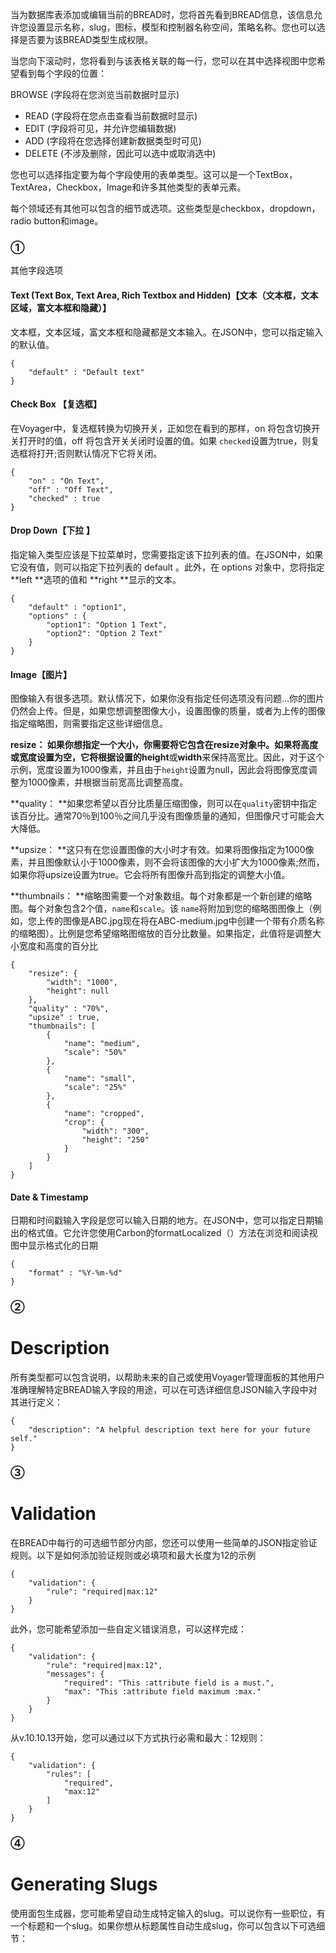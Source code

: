 当为数据库表添加或编辑当前的BREAD时，您将首先看到BREAD信息，该信息允许您设置显示名称，slug，图标，模型和控制器名称空间，策略名称。您也可以选择是否要为该BREAD类型生成权限。

当您向下滚动时，您将看到与该表格关联的每一行，您可以在其中选择视图中您希望看到每个字段的位置：

BROWSE \(字段将在您浏览当前数据时显示\)

* READ \(字段将在您点击查看当前数据时显示\)
* EDIT \(字段将可见，并允许您编辑数据\)
* ADD \(字段将在您选择创建新数据类型时可见\)
* DELETE \(不涉及删除，因此可以选中或取消选中\)

您也可以选择指定要为每个字段使用的表单类型。这可以是一个TextBox，TextArea，Checkbox，Image和许多其他类型的表单元素。

每个领域还有其他可以包含的细节或选项。这些类型是checkbox，dropdown，radio button和image。

### ①

其他字段选项

#### Text \(Text Box, Text Area, Rich Textbox and Hidden\)【文本（文本框，文本区域，富文本框和隐藏）】

文本框，文本区域，富文本框和隐藏都是文本输入。在JSON中，您可以指定输入的默认值。

```
{
    "default" : "Default text"
}
```

#### Check Box 【复选框】

在Voyager中，复选框转换为切换开关，正如您在看到的那样，on 将包含切换开关打开时的值，off 将包含开关关闭时设置的值。如果 `checked`设置为true，则复选框将打开;否则默认情况下它将关闭。

```
{
    "on" : "On Text",
    "off" : "Off Text",
    "checked" : true
}
```

#### Drop Down【下拉 】

指定输入类型应该是下拉菜单时，您需要指定该下拉列表的值。在JSON中，如果它没有值，则可以指定下拉列表的 default 。此外，在 options 对象中，您将指定 **left **选项的值和 **right **显示的文本。

```
{
    "default" : "option1",
    "options" : {
        "option1": "Option 1 Text",
        "option2": "Option 2 Text"
    }
}
```

#### Image【图片】

图像输入有很多选项。默认情况下，如果你没有指定任何选项没有问题...你的图片仍然会上传。但是，如果您想调整图像大小，设置图像的质量，或者为上传的图像指定缩略图，则需要指定这些详细信息。

**resize： **如果你想指定一个大小，你需要将它包含在resize对象中。如果将高度或宽度设置为空，它将根据设置的**height**或**width**来保持高宽比。因此，对于这个示例，宽度设置为1000像素，并且由于`height`设置为null，因此会将图像宽度调整为1000像素，并根据当前宽高比调整高度。

**quality： **如果您希望以百分比质量压缩图像，则可以在`quality`密钥中指定该百分比。通常70％到100％之间几乎没有图像质量的通知，但图像尺寸可能会大大降低。

**upsize： **这只有在您设置图像的大小时才有效。如果将图像指定为1000像素，并且图像默认小于1000像素，则不会将该图像的大小扩大为1000像素;然而，如果你将upsize设置为true。它会将所有图像升高到指定的调整大小值。

**thumbnails： **缩略图需要一个对象数组。每个对象都是一个新创建的缩略图。每个对象包含2个值，`name`和`scale`。该 `name`将附加到您的缩略图图像上（例如，您上传的图像是ABC.jpg现在将在ABC-medium.jpg中创建一个带有介质名称的缩略图）。比例是您希望缩略图缩放的百分比数量。如果指定，此值将是调整大小宽度和高度的百分比

```
{
    "resize": {
        "width": "1000",
        "height": null
    },
    "quality" : "70%",
    "upsize" : true,
    "thumbnails": [
        {
            "name": "medium",
            "scale": "50%"
        },
        {
            "name": "small",
            "scale": "25%"
        },
        {
            "name": "cropped",
            "crop": {
                "width": "300",
                "height": "250"
            }
        }
    ]
}
```

#### Date & Timestamp

日期和时间戳输入字段是您可以输入日期的地方。在JSON中，您可以指定日期输出的格式值。它允许您使用Carbon的formatLocalized（）方法在浏览和阅读视图中显示格式化的日期

```
{
    "format" : "%Y-%m-%d"
}
```

### ②

# Description

所有类型都可以包含说明，以帮助未来的自己或使用Voyager管理面板的其他用户准确理解特定BREAD输入字段的用途，可以在可选详细信息JSON输入字段中对其进行定义：

```
{
    "description": "A helpful description text here for your future self."
}
```

### ③

# Validation

在BREAD中每行的可选细节部分内部，您还可以使用一些简单的JSON指定验证规则。以下是如何添加验证规则或必填项和最大长度为12的示例

```
{
    "validation": {
        "rule": "required|max:12"
    }
}
```

此外，您可能希望添加一些自定义错误消息，可以这样完成：

```
{
    "validation": {
        "rule": "required|max:12",
        "messages": {
            "required": "This :attribute field is a must.",
            "max": "This :attribute field maximum :max."
        }
    }
}
```

从v.10.10.13开始，您可以通过以下方式执行必需和最大：12规则：

```
{
    "validation": {
        "rules": [
            "required",
            "max:12"
        ]
    }
}
```

### ④

# Generating Slugs

使用面包生成器，您可能希望自动生成特定输入的slug。可以说你有一些职位，有一个标题和一个slug。如果你想从标题属性自动生成slug，你可以包含以下可选细节：

